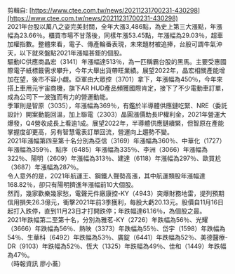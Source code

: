 剪輯自: [https://www.ctee.com.tw/news/20211231700231-430298](https://www.ctee.com.tw/news/20211231700231-430298)  
2021年台股以萬八之姿完美封關，全年大漲3,486點，為史上第三大漲點，年漲幅為23.66％。櫃買市場不甘落後，同樣年漲53.45點，年漲幅為29.03％，超車加權指數。整體來看，電子、傳產輪番表現，未來題材被追捧，台股可謂牛氣沖天，以下就來盤點2021年漲幅甚鉅的個股。  
驅動IC供應商晶宏（3141）年漲幅達513％，為一匹稱霸台股的黑馬。主要受惠國際電子紙標籤需求攀升，今年大舉出貨帶旺業績。展望2022年，晶宏相關產能增加在望，後市不容小覷。亞軍由大眾控（3701）拿下，年漲幅為450％，今年來搭上車用元宇宙商機，旗下AR HUD產品頻獲國際肯定，接下了不少電動車訂單，成為公司下一波強而有力的營運動能。  
季軍則是智原（3035），年漲幅為369％，有鑑於半導體供應鏈吃緊、NRE（委託設計）開案動能回溫，加上聯電（2303）晶圓漲價助長IP權利金，2021年營運大爆發，Q4營收成長上看逾1成。展望2022年，半導體供應鏈續緊，但智原在產能掌握度卻更高，另有智慧電表訂單回流，營運向上趨勢不變。  
2021年漲幅第四至第十名分別為亞信（3169）年漲幅為360％、中華化（1727）年漲幅為359％、點序（6485）年漲幅為335％、李洲（3066）年漲幅為322％、陽明（2609）年漲幅為313％、建達（6118）年漲幅為297％、歐買尬（3687）年漲幅為287％。  
令人意外的是，2021年航運王、鋼鐵人聲勢高漲，其中航運類股年漲幅達168.82％，卻只有陽明擠進年漲幅前10大個股。  
然而，幾家歡樂幾家愁，電聲元件廠康控-KY（4943）突爆財務地雷，提列預期信用損失26.3億元，衝擊2021年前3季獲利，每股大虧20.13元。股價自11月16日起打入跌停，直到11月23日才打開跌停；年跌幅達61.16％，為個股之最。  
2021年跌幅第二至第十名，分別為雅茗-KY（2726）年跌幅為56％、光耀（3666）年跌幅為56％、熱映（3373）年跌幅為55％、岱宇（1598）年跌幅為54％、生華科（6492）年跌幅為53％、廣錠（6441）年跌幅為52％、美德醫療-DR（9103）年跌幅為52％、恆大（1325）年跌幅為49％、佳和（1449）年跌幅為47％。  
（時報資訊 廖小蕎）